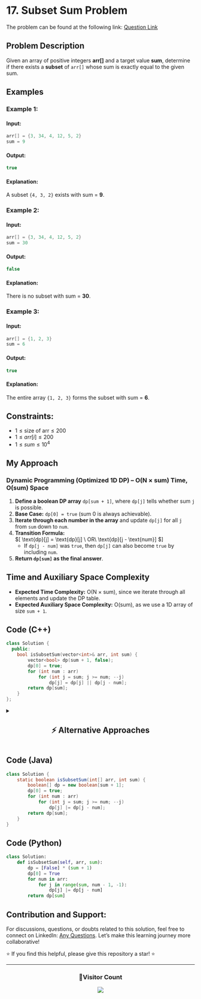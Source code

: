 # **17. Subset Sum Problem**

The problem can be found at the following link: [Question Link](https://www.geeksforgeeks.org/problems/subset-sum-problem-1611555638/1)

## **Problem Description**

Given an array of positive integers **arr[]** and a target value **sum**, determine if there exists a **subset** of `arr[]` whose sum is exactly equal to the given sum.

## **Examples**

### **Example 1:**

#### **Input:**

```cpp
arr[] = {3, 34, 4, 12, 5, 2}
sum = 9
```

#### **Output:**

```cpp
true
```

#### **Explanation:**

A subset `{4, 3, 2}` exists with sum = **9**.

### **Example 2:**

#### **Input:**

```cpp
arr[] = {3, 34, 4, 12, 5, 2}
sum = 30
```

#### **Output:**

```cpp
false
```

#### **Explanation:**

There is no subset with sum = **30**.

### **Example 3:**

#### **Input:**

```cpp
arr[] = {1, 2, 3}
sum = 6
```

#### **Output:**

```cpp
true
```

#### **Explanation:**

The entire array `{1, 2, 3}` forms the subset with sum = **6**.

## **Constraints:**

- $1 \leq \text{size of arr} \leq 200$
- $1 \leq arr[i] \leq 200$
- $1 \leq sum \leq 10^4$

## **My Approach**

### **Dynamic Programming (Optimized 1D DP) – O(N × sum) Time, O(sum) Space**

1. **Define a boolean DP array** `dp[sum + 1]`, where `dp[j]` tells whether sum `j` is possible.
2. **Base Case:** `dp[0] = true` (sum 0 is always achievable).
3. **Iterate through each number in the array** and update `dp[j]` for all `j` from `sum` down to `num`.
4. **Transition Formula:**  
   $\[
   \text{dp}[j] = \text{dp}[j] \ OR\ \text{dp}[j - \text{num}]
   $\]
   - If `dp[j - num]` was `true`, then `dp[j]` can also become `true` by including `num`.
5. **Return `dp[sum]` as the final answer**.

## **Time and Auxiliary Space Complexity**

- **Expected Time Complexity:** O(N × sum), since we iterate through all elements and update the DP table.
- **Expected Auxiliary Space Complexity:** O(sum), as we use a 1D array of size `sum + 1`.

## **Code (C++)**

```cpp
class Solution {
  public:
    bool isSubsetSum(vector<int>& arr, int sum) {
        vector<bool> dp(sum + 1, false);
        dp[0] = true;
        for (int num : arr)
            for (int j = sum; j >= num; --j)
                dp[j] = dp[j] || dp[j - num];
        return dp[sum];
    }
};
```

<details>
<summary><h2 align="center">⚡ Alternative Approaches</h2></summary>

## **2️⃣ Dynamic Programming (O(N×sum) Time, O(N×sum) Space) — 2D DP**

### **Algorithm Steps:**

1. Use a **2D DP table** where `dp[i][j]` represents whether it's possible to achieve sum `j` using the first `i` elements.
2. **Base Case:**
   - `dp[i][0] = true` for all `i` (sum `0` is always achievable).
   - `dp[0][j] = false` for `j > 0` (no elements can't form non-zero sum).
3. **Recurrence Relation:**  
   $\[
   \text{dp}[i][j] = \text{dp}[i-1][j] || \text{dp}[i-1][j - arr[i-1]]
   $\]
   - Exclude the element (`dp[i-1][j]`).
   - Include the element (`dp[i-1][j - arr[i-1]]`).

```cpp
class Solution {
  public:
    bool isSubsetSum(vector<int>& arr, int sum) {
        int n = arr.size();
        vector<vector<bool>> dp(n + 1, vector<bool>(sum + 1, false));
        for (int i = 0; i <= n; i++) dp[i][0] = true;
        for (int i = 1; i <= n; i++) {
            for (int j = 1; j <= sum; j++) {
                dp[i][j] = dp[i - 1][j];
                if (j >= arr[i - 1]) dp[i][j] |= dp[i - 1][j - arr[i - 1]];
            }
        }
        return dp[n][sum];
    }
};
```

✅ **Time Complexity:** `O(N × sum)`  
✅ **Space Complexity:** `O(N × sum)`

## **3️⃣ Recursive + Memoization (O(N×sum) Time, O(N×sum) Space)**

### **Algorithm Steps:**

1. Define a recursive function `solve(index, sum)`:
   - Base Case: If `sum == 0`, return `true`.
   - If `index < 0` or `sum < 0`, return `false`.
   - Memoize results to avoid recomputation.
2. **Recurrence Relation:**  
   $\[
   \text{solve(index, sum)} = \text{solve(index - 1, sum)} \quad \text{OR} \quad \text{solve(index - 1, sum - arr[index])}
   \]$
   - Exclude the element.
   - Include the element.
3. **Use memoization (`dp[index][sum]`)** to avoid redundant calculations.

```cpp
class Solution {
  public:
    vector<vector<int>> dp;
    bool solve(vector<int>& arr, int i, int sum) {
        if (sum == 0) return true;
        if (i < 0 || sum < 0) return false;
        if (dp[i][sum] != -1) return dp[i][sum];
        return dp[i][sum] = solve(arr, i - 1, sum) || solve(arr, i - 1, sum - arr[i]);
    }

    bool isSubsetSum(vector<int>& arr, int sum) {
        int n = arr.size();
        dp.assign(n, vector<int>(sum + 1, -1));
        return solve(arr, n - 1, sum);
    }
};
```

✅ **Time Complexity:** `O(N × sum)`  
✅ **Space Complexity:** `O(N × sum)`

## **Comparison of Approaches**

| **Approach**                | ⏱️ **Time Complexity** | 🗂️ **Space Complexity** | ✅ **Pros**                  | ⚠️ **Cons**               |
| --------------------------- | ---------------------- | ----------------------- | ---------------------------- | ------------------------- |
| **1D Space Optimized DP**   | 🟡 `O(N × sum)`        | 🟢 `O(sum)`             | Most efficient space-wise    | Requires careful indexing |
| **2D DP (Tabulation)**      | 🟡 `O(N × sum)`        | 🔴 `O(N × sum)`         | Easy to implement, intuitive | High space usage          |
| **Recursive + Memoization** | 🟡 `O(N × sum)`        | 🔴 `O(N × sum)`         | Natural recursion flow       | Stack overhead            |

✅ **Best Choice?**

- **If optimizing space:** Use **1D DP (Space-Optimized)**.
- **If space is not a concern:** Use **2D DP (Tabulation)** for easy understanding.
- **For recursion lovers:** Use **Recursive + Memoization**.

</details>

## **Code (Java)**

```java
class Solution {
    static boolean isSubsetSum(int[] arr, int sum) {
        boolean[] dp = new boolean[sum + 1];
        dp[0] = true;
        for (int num : arr)
            for (int j = sum; j >= num; --j)
                dp[j] |= dp[j - num];
        return dp[sum];
    }
}
```

## **Code (Python)**

```python
class Solution:
    def isSubsetSum(self, arr, sum):
        dp = [False] * (sum + 1)
        dp[0] = True
        for num in arr:
            for j in range(sum, num - 1, -1):
                dp[j] |= dp[j - num]
        return dp[sum]
```

## **Contribution and Support:**

For discussions, questions, or doubts related to this solution, feel free to connect on LinkedIn: [Any Questions](https://www.linkedin.com/in/patel-hetkumar-sandipbhai-8b110525a/). Let’s make this learning journey more collaborative!

⭐ If you find this helpful, please give this repository a star! ⭐

---

<div align="center">
  <h3><b>📍Visitor Count</b></h3>
</div>

<p align="center">
  <img src="https://profile-counter.glitch.me/Hunterdii/count.svg" />
</p>
